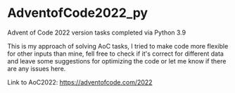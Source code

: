 # AdventofCode2022_py
Advent of Code 2022 version tasks completed via Python 3.9

This is my approach of solving AoC tasks, I tried to make code more flexible for other inputs than mine, fell free to check if it's correct for different data and leave some suggestions for optimizing the code or let me know if there are any issues here.

Link to AoC2022: https://adventofcode.com/2022
